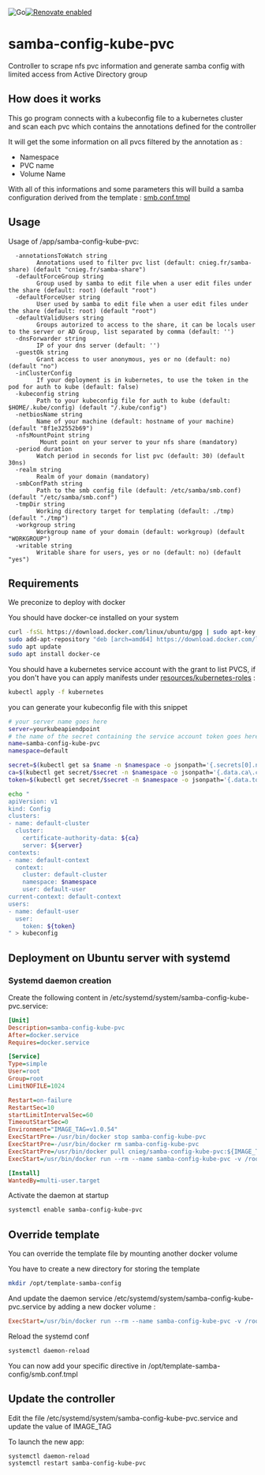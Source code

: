 ![Go](https://github.com/cnieg/samba-config-kube-pvc/workflows/Go/badge.svg)[![Renovate enabled](https://img.shields.io/badge/maintained%20with-renovate-blue?logo=renovatebot)](https://renovatebot.com/)
# samba-config-kube-pvc

Controller to scrape nfs pvc information and generate samba config with limited access from Active Directory group

## How does it works

This go program connects with a kubeconfig file to a kubernetes cluster and scan each pvc which contains the annotations defined for the controller

It will get the some information on all pvcs filtered by the annotation as :
- Namespace
- PVC name
- Volume Name

With all of this informations and some parameters this will build a samba configuration derived from the template : [smb.conf.tmpl](./resources/template-samba-config/smb.conf.tmpl)

## Usage
Usage of /app/samba-config-kube-pvc:

```
  -annotationsToWatch string
        Annotations used to filter pvc list (default: cnieg.fr/samba-share) (default "cnieg.fr/samba-share")
  -defaultForceGroup string
        Group used by samba to edit file when a user edit files under the share (default: root) (default "root")
  -defaultForceUser string
        User used by samba to edit file when a user edit files under the share (default: root) (default "root")
  -defaultValidUsers string
        Groups autorized to access to the share, it can be locals user to the server or AD Group, list separated by comma (default: '')
  -dnsForwarder string
        IP of your dns server (default: '')
  -guestOk string
        Grant access to user anonymous, yes or no (default: no) (default "no")
  -inClusterConfig
        If your deployment is in kubernetes, to use the token in the pod for auth to kube (default: false)
  -kubeconfig string
        Path to your kubeconfig file for auth to kube (default: $HOME/.kube/config) (default "/.kube/config")
  -netbiosName string
        Name of your machine (default: hostname of your machine) (default "8f1e32552b69")
  -nfsMountPoint string
         Mount point on your server to your nfs share (mandatory)
  -period duration
        Watch period in seconds for list pvc (default: 30) (default 30ns)
  -realm string
        Realm of your domain (mandatory)
  -smbConfPath string
        Path to the smb config file (default: /etc/samba/smb.conf) (default "/etc/samba/smb.conf")
  -tmpDir string
        Working directory target for templating (default: ./tmp) (default "./tmp")
  -workgroup string
        Workgroup name of your domain (default: workgroup) (default "WORKGROUP")
  -writable string
        Writable share for users, yes or no (default: no) (default "yes")
 ```

## Requirements


We preconize to deploy with docker 

You should have docker-ce installed on your system

```bash
curl -fsSL https://download.docker.com/linux/ubuntu/gpg | sudo apt-key add -
sudo add-apt-repository "deb [arch=amd64] https://download.docker.com/linux/ubuntu bionic stable"
sudo apt update
sudo apt install docker-ce
```

You should have a kubernetes service account with the grant to list PVCS, if you don't have you can apply manifests under [resources/kubernetes-roles](./resources/kubernetes-roles)  :
```bash
kubectl apply -f kubernetes
```


you can generate your kubeconfig file with this snippet
```bash
# your server name goes here
server=yourkubeapiendpoint
# the name of the secret containing the service account token goes here
name=samba-config-kube-pvc
namespace=default

secret=$(kubectl get sa $name -n $namespace -o jsonpath='{.secrets[0].name}')
ca=$(kubectl get secret/$secret -n $namespace -o jsonpath='{.data.ca\.crt}')
token=$(kubectl get secret/$secret -n $namespace -o jsonpath='{.data.token}' | base64 --decode)

echo "
apiVersion: v1
kind: Config
clusters:
- name: default-cluster
  cluster:
    certificate-authority-data: ${ca}
    server: ${server}
contexts:
- name: default-context
  context:
    cluster: default-cluster
    namespace: $namespace
    user: default-user
current-context: default-context
users:
- name: default-user
  user:
    token: ${token}
" > kubeconfig
```
    

## Deployment on Ubuntu server with systemd

### Systemd daemon creation
Create the following content in /etc/systemd/system/samba-config-kube-pvc.service:

```ini
[Unit]
Description=samba-config-kube-pvc
After=docker.service
Requires=docker.service

[Service]
Type=simple
User=root
Group=root
LimitNOFILE=1024

Restart=on-failure
RestartSec=10
startLimitIntervalSec=60
TimeoutStartSec=0
Environment="IMAGE_TAG=v1.0.54"
ExecStartPre=-/usr/bin/docker stop samba-config-kube-pvc
ExecStartPre=-/usr/bin/docker rm samba-config-kube-pvc
ExecStartPre=/usr/bin/docker pull cnieg/samba-config-kube-pvc:${IMAGE_TAG}
ExecStart=/usr/bin/docker run --rm --name samba-config-kube-pvc -v /root/.kube:/.kube -v /etc/samba:/etc/samba cnieg/samba-config-kube-pvc:${IMAGE_TAG} -nfsMountPoint=/mnt/nfs-volumes-kube-server -realm=MYREALM -defaultValidUsers=GG_ADMINS,GG_USERS_WRITE

[Install]
WantedBy=multi-user.target
```

Activate the daemon at startup
```bash
systemctl enable samba-config-kube-pvc
```

## Override template

You can override the template file by mounting another docker volume 


You have to create a new directory for storing the template
```bash
mkdir /opt/template-samba-config
```

And update the daemon service /etc/systemd/system/samba-config-kube-pvc.service by adding a new docker volume :

```ini
ExecStart=/usr/bin/docker run --rm --name samba-config-kube-pvc -v /root/.kube:/root/.kube -v /etc/samba:/etc/samba -v /opt/template-samba-config:/app/resources/template-samba-config/  cnieg/go-samba-config-controller:${IMAGE_TAG} $ARGS
```

Reload the systemd conf
```bash
systemctl daemon-reload
```
You can now add your specific directive in /opt/template-samba-config/smb.conf.tmpl


## Update the controller

Edit the file /etc/systemd/system/samba-config-kube-pvc.service and update the value of IMAGE_TAG

To launch the new app:
```bash
systemctl daemon-reload
systemctl restart samba-config-kube-pvc
```

